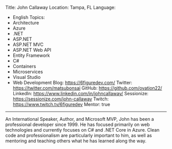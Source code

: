 Title: John Callaway
Location: Tampa, FL
Language:
  - English
Topics:
  - Architecture
  - Azure
  - .NET
  - ASP.NET
  - ASP.NET MVC
  - ASP.NET Web API
  - Entity Framework
  - C#
  - Containers
  - Microservices
  - Visual Studio
  - Web Development
Blog: https://6figuredev.com/
Twitter: https://twitter.com/matsubonsai
GitHub: https://github.com/ovation22/
LinkedIn: https://www.linkedin.com/in/johncallaway/
Sessionize: https://sessionize.com/john-callaway
Twitch: https://www.twitch.tv/6figuredev
Mentor: true
---
An International Speaker, Author, and Microsoft MVP, John has been a professional developer since 1999. He has focused primarily on web technologies and currently focuses on C# and .NET Core in Azure. Clean code and professionalism are particularly important to him, as well as mentoring and teaching others what he has learned along the way.
